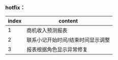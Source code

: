 ### hotfix：



| index | content                           |
| ----- | --------------------------------- |
| 1     | 商机收入预测报表                  |
| 2     | 联系小记开始时间/结束时间显示调整 |
| 3     | 报表根据角色显示异常修复          |

